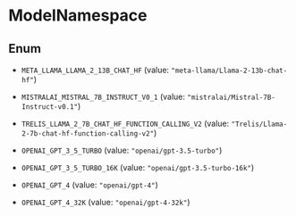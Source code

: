 

# ModelNamespace

## Enum


* `META_LLAMA_LLAMA_2_13B_CHAT_HF` (value: `"meta-llama/Llama-2-13b-chat-hf"`)

* `MISTRALAI_MISTRAL_7B_INSTRUCT_V0_1` (value: `"mistralai/Mistral-7B-Instruct-v0.1"`)

* `TRELIS_LLAMA_2_7B_CHAT_HF_FUNCTION_CALLING_V2` (value: `"Trelis/Llama-2-7b-chat-hf-function-calling-v2"`)

* `OPENAI_GPT_3_5_TURBO` (value: `"openai/gpt-3.5-turbo"`)

* `OPENAI_GPT_3_5_TURBO_16K` (value: `"openai/gpt-3.5-turbo-16k"`)

* `OPENAI_GPT_4` (value: `"openai/gpt-4"`)

* `OPENAI_GPT_4_32K` (value: `"openai/gpt-4-32k"`)



